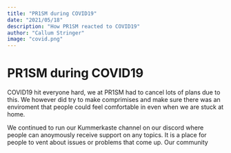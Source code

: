 ```yaml
---
title: "PR1SM during COVID19"
date: "2021/05/18"
description: "How PR1SM reacted to COVID19"
author: "Callum Stringer"
image: "covid.png"
---
```


# PR1SM during COVID19

COVID19 hit everyone hard, we at PR1SM had to cancel lots of plans due to this. We however did try to make comprimises and 
make sure there was an enviroment that people could feel comfortable in even when we are stuck at home.

We continued to run our Kummerkaste channel on our discord where people can anoymously receive support on any topics. It is a place for people to vent about issues or problems that come up. Our community 